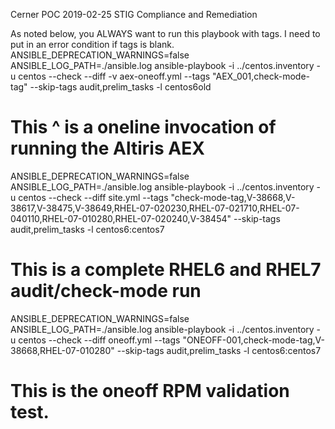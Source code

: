 Cerner POC 2019-02-25
STIG Compliance and Remediation

As noted below, you ALWAYS want to run this playbook with tags. I need to put in an error condition if
tags is blank.
ANSIBLE_DEPRECATION_WARNINGS=false ANSIBLE_LOG_PATH=./ansible.log ansible-playbook -i ../centos.inventory    -u centos --check --diff -v  aex-oneoff.yml  --tags "AEX_001,check-mode-tag"  --skip-tags audit,prelim_tasks   -l centos6old
# This ^ is a oneline invocation of running the Altiris AEX
ANSIBLE_DEPRECATION_WARNINGS=false ANSIBLE_LOG_PATH=./ansible.log ansible-playbook -i ../centos.inventory    -u centos --check --diff  site.yml  --tags "check-mode-tag,V-38668,V-38617,V-38475,V-38649,RHEL-07-020230,RHEL-07-021710,RHEL-07-040110,RHEL-07-010280,RHEL-07-020240,V-38454"  --skip-tags audit,prelim_tasks   -l centos6:centos7
# This is a complete RHEL6 and RHEL7 audit/check-mode run
ANSIBLE_DEPRECATION_WARNINGS=false ANSIBLE_LOG_PATH=./ansible.log ansible-playbook -i ../centos.inventory    -u centos --check --diff  oneoff.yml  --tags "ONEOFF-001,check-mode-tag,V-38668,RHEL-07-010280"  --skip-tags audit,prelim_tasks   -l centos6:centos7
# This is the oneoff RPM validation test.
